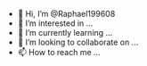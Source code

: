 - 👋 Hi, I’m @Raphael199608
- 👀 I’m interested in ...
- 🌱 I’m currently learning ...
- 💞️ I’m looking to collaborate on ...
- 📫 How to reach me ...

<!---
Raphael199608/Raphael199608 is a ✨ special ✨ repository appears on your GitHub profile.
--->
